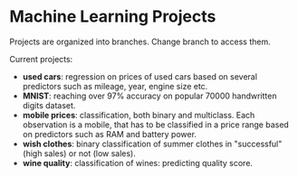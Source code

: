 # Machine Learning Projects

Projects are organized into branches.
Change branch to access them.


Current projects:
- **used cars**: regression on prices of used cars based
on several predictors such as mileage, year, engine size etc.
- **MNIST**: reaching over 97% accuracy on popular 70000 handwritten
digits dataset.
- **mobile prices**: classification, both binary and multiclass. Each 
observation is a mobile, that has to be classified in a price range
based on predictors such as RAM and battery power.
- **wish clothes**: binary classification of summer clothes in "successful" (high sales)
or not (low sales).
- **wine quality**: classification of wines: predicting quality score.
